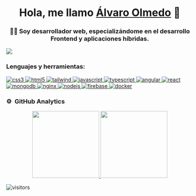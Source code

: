 <div align="center">
<h1 align="center">Hola, me llamo <a href="https://alvarolmedo.com">Álvaro Olmedo</a> 👋</h1>
<h3 align="center">👨‍💻 Soy desarrollador web, especializándome en el desarrollo Frontend y aplicaciones híbridas.</h3>
</div>
<img src="https://media.licdn.com/dms/image/D4D16AQHigNbnef9bsQ/profile-displaybackgroundimage-shrink_200_800/0/1707408596143?e=2147483647&v=beta&t=tXL_HuPPHkO9wermjJPLe73G53UpXDPGIa8SGU6Ygoo">

<h3 align="left">Lenguajes y herramientas:</h3>
<p align="left">
	<a href="https://www.w3schools.com/css/" target="_blank">
	    <img src="https://img.shields.io/badge/CSS3-1572B6?style=for-the-badge&logo=css3&logoColor=white" alt="css3" />
	</a>
	<a href="https://www.w3.org/html/" target="_blank">
	    <img src="https://img.shields.io/badge/HTML5-E34F26?style=for-the-badge&logo=html5&logoColor=white" alt="html5" />
	</a>
	<a href="https://tailwindcss.com/" target="_blank">
	    <img src="https://img.shields.io/badge/Tailwind_CSS-38B2AC?style=for-the-badge&logo=tailwind-css&logoColor=white" alt="tailwind" />
	</a>
	<a href="https://developer.mozilla.org/en-US/docs/Web/JavaScript" target="_blank">
	    <img src="https://img.shields.io/badge/JavaScript-F7DF1E?style=for-the-badge&logo=javascript&logoColor=black" alt="javascript" />
	</a>
	<a href="https://www.typescriptlang.org/" target="_blank">
	    <img src="https://img.shields.io/badge/TypeScript-007ACC?style=for-the-badge&logo=typescript&logoColor=white" alt="typescript" />
	</a>
	<a href="https://angular.io" target="_blank">
	    <img src="https://img.shields.io/badge/Angular-DD0031?style=for-the-badge&logo=angular&logoColor=white" alt="angular" />
	</a>
	<a href="https://reactjs.org/" target="_blank">
	    <img src="https://img.shields.io/badge/React-61DAFB?style=for-the-badge&logo=react&logoColor=black" alt="react" />
	</a>
	<a href="https://www.mongodb.com/" target="_blank">
	    <img src="https://img.shields.io/badge/MongoDB-4EA94B?style=for-the-badge&logo=mongodb&logoColor=white" alt="mongodb" />
	</a>
	<a href="https://www.nginx.com" target="_blank">
	    <img src="https://img.shields.io/badge/Nginx-009639?style=for-the-badge&logo=nginx&logoColor=white" alt="nginx" />
	</a>
	<a href="https://nodejs.org" target="_blank">
	    <img src="https://img.shields.io/badge/Node.js-339933?style=for-the-badge&logo=nodedotjs&logoColor=white" alt="nodejs" />
	</a>
	<a href="https://firebase.google.com/" target="_blank">
	    <img src="https://img.shields.io/badge/Firebase-FFCA28?style=for-the-badge&logo=firebase&logoColor=black" alt="firebase" />
	</a>
	<a href="https://www.docker.com/" target="_blank">
	    <img src="https://img.shields.io/badge/Docker-2496ED?style=for-the-badge&logo=docker&logoColor=white" alt="docker" />
	</a>
</p>

### ⚙️ &nbsp;GitHub Analytics

<p align="center">
<a href="https://github.com/AlvaroOlmedo96">
  <img height="180em" src="https://github-readme-stats-eight-theta.vercel.app/api?username=AlvaroOlmedo96&show_icons=true&theme=algolia&include_all_commits=true&count_private=true"/>
  <img height="180em" src="https://github-readme-stats-eight-theta.vercel.app/api/top-langs/?username=AlvaroOlmedo96&layout=compact&langs_count=8&theme=algolia"/>
</a>
</p>

![visitors](https://visitor-badge.laobi.icu/badge?page_id=page.id)
